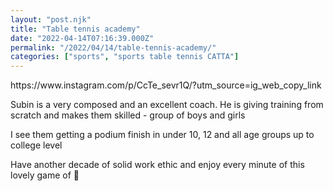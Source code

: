 ```yaml
---
layout: "post.njk"
title: "Table tennis academy"
date: "2022-04-14T07:16:39.000Z"
permalink: "/2022/04/14/table-tennis-academy/"
categories: ["sports", "sports table tennis CATTA"]
---
```


<!-- wp:paragraph -->
<p>https://www.instagram.com/p/CcTe_sevr1Q/?utm_source=ig_web_copy_link</p>
<!-- /wp:paragraph -->

<!-- wp:paragraph -->
<p>Subin is a very composed and an excellent coach.  He is giving training from scratch and makes them skilled -  group of boys and girls</p>
<!-- /wp:paragraph -->

<!-- wp:paragraph -->
<p>I see them getting a podium finish in under 10, 12 and all age groups up to college level</p>
<!-- /wp:paragraph -->

<!-- wp:paragraph -->
<p>Have another decade of solid work ethic and enjoy every minute of this lovely game of 🏓</p>
<!-- /wp:paragraph -->
